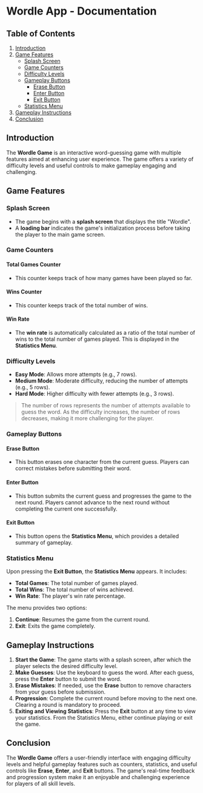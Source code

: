 # Wordle App - Documentation

## Table of Contents

1. [Introduction](#introduction)
2. [Game Features](#game-features)
   - [Splash Screen](#splash-screen)
   - [Game Counters](#game-counters)
   - [Difficulty Levels](#difficulty-levels)
   - [Gameplay Buttons](#gameplay-buttons)
     - [Erase Button](#erase-button)
     - [Enter Button](#enter-button)
     - [Exit Button](#exit-button)
   - [Statistics Menu](#statistics-menu)
3. [Gameplay Instructions](#gameplay-instructions)
4. [Conclusion](#conclusion)

## Introduction

The **Wordle Game** is an interactive word-guessing game with multiple features aimed at enhancing user experience. The game offers a variety of difficulty levels and useful controls to make gameplay engaging and challenging.

## Game Features

### Splash Screen

- The game begins with a **splash screen** that displays the title "Wordle".
- A **loading bar** indicates the game's initialization process before taking the player to the main game screen.

### Game Counters

#### Total Games Counter

- This counter keeps track of how many games have been played so far.

#### Wins Counter

- This counter keeps track of the total number of wins.

#### Win Rate

- The **win rate** is automatically calculated as a ratio of the total number of wins to the total number of games played. This is displayed in the **Statistics Menu**.

### Difficulty Levels

- **Easy Mode**: Allows more attempts (e.g., 7 rows).
- **Medium Mode**: Moderate difficulty, reducing the number of attempts (e.g., 5 rows).
- **Hard Mode**: Higher difficulty with fewer attempts (e.g., 3 rows).

> The number of rows represents the number of attempts available to guess the word. As the difficulty increases, the number of rows decreases, making it more challenging for the player.

### Gameplay Buttons

#### Erase Button

- This button erases one character from the current guess. Players can correct mistakes before submitting their word.

#### Enter Button

- This button submits the current guess and progresses the game to the next round. Players cannot advance to the next round without completing the current one successfully.

#### Exit Button

- This button opens the **Statistics Menu**, which provides a detailed summary of gameplay.

### Statistics Menu

Upon pressing the **Exit Button**, the **Statistics Menu** appears. It includes:

- **Total Games**: The total number of games played.
- **Total Wins**: The total number of wins achieved.
- **Win Rate**: The player's win rate percentage.

The menu provides two options:

1. **Continue**: Resumes the game from the current round.
2. **Exit**: Exits the game completely.

## Gameplay Instructions

1. **Start the Game**: The game starts with a splash screen, after which the player selects the desired difficulty level.
2. **Make Guesses**: Use the keyboard to guess the word. After each guess, press the **Enter** button to submit the word.
3. **Erase Mistakes**: If needed, use the **Erase** button to remove characters from your guess before submission.
4. **Progression**: Complete the current round before moving to the next one. Clearing a round is mandatory to proceed.
5. **Exiting and Viewing Statistics**: Press the **Exit** button at any time to view your statistics. From the Statistics Menu, either continue playing or exit the game.

## Conclusion

The **Wordle Game** offers a user-friendly interface with engaging difficulty levels and helpful gameplay features such as counters, statistics, and useful controls like **Erase**, **Enter**, and **Exit** buttons. The game's real-time feedback and progression system make it an enjoyable and challenging experience for players of all skill levels.
